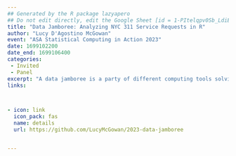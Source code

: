 ```yaml
---
## Generated by the R package lazyapero
## Do not edit directly, edit the Google Sheet [id = 1-PItelqpv0Sb_LdiEDqb8O3D_Roii5nVTL07IRVbRtA]
title: "Data Jamboree: Analyzing NYC 311 Service Requests in R"
author: "Lucy D'Agostino McGowan"
event: "ASA Statistical Computing in Action 2023"
date: 1699102200
date_end: 1699106400
categories:
 - Invited
 - Panel
excerpt: "A data jamboree is a party of different computing tools solving the same data science problems. The NYC Open Data of 311 Service Requests contains all 311 requests of NYC from 2010 to present. This talk with demonstrate how to analyze this data using R."
links:



- icon: link
  icon_pack: fas
  name: details
  url: https://github.com/LucyMcGowan/2023-data-jamboree


---
```


